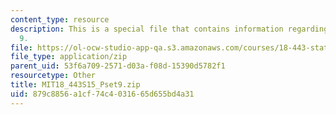 ```yaml
---
content_type: resource
description: This is a special file that contains information regarding problem set
  9.
file: https://ol-ocw-studio-app-qa.s3.amazonaws.com/courses/18-443-statistics-for-applications-spring-2015/879c8856a1cf74c4031665d655bd4a31_MIT18_443S15_Pset9.zip
file_type: application/zip
parent_uid: 53f6a709-2571-d03a-f08d-15390d5782f1
resourcetype: Other
title: MIT18_443S15_Pset9.zip
uid: 879c8856-a1cf-74c4-0316-65d655bd4a31
---
```

